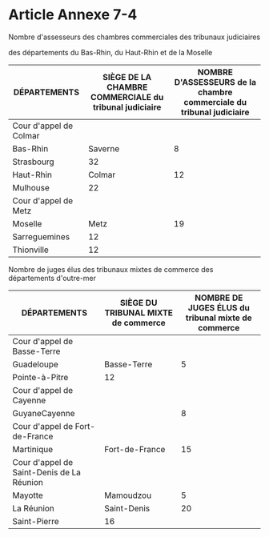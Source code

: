 # Article Annexe 7-4

Nombre d'assesseurs des chambres commerciales des tribunaux judiciaires

des départements du Bas-Rhin, du Haut-Rhin et de la Moselle

| DÉPARTEMENTS | SIÈGE DE LA CHAMBRE COMMERCIALE du tribunal judiciaire | NOMBRE D'ASSESSEURS de la chambre commerciale du tribunal judiciaire |
| --- | --- | --- |
| Cour d'appel de Colmar | | |
| Bas-Rhin | Saverne | 8 |
| Strasbourg | 32 |
| Haut-Rhin | Colmar | 12 |
| Mulhouse | 22 |
| Cour d'appel de Metz | | |
| Moselle | Metz | 19 |
| Sarreguemines | 12 |
| Thionville | 12 |

Nombre de juges élus des tribunaux mixtes de commerce des départements d'outre-mer

| DÉPARTEMENTS | SIÈGE DU TRIBUNAL MIXTE de commerce | NOMBRE DE JUGES ÉLUS du tribunal mixte de commerce |
| --- | --- | --- |
| Cour d'appel de Basse-Terre | | |
| Guadeloupe | Basse-Terre | 5 |
| Pointe-à-Pitre | 12 |
| Cour d'appel de Cayenne | | |
| GuyaneCayenne |  | 8 |
| Cour d'appel de Fort-de-France | | |
| Martinique | Fort-de-France | 15 |
| Cour d'appel de Saint-Denis de La Réunion | | |
| Mayotte | Mamoudzou | 5 |
| La Réunion | Saint-Denis | 20 |
| Saint-Pierre | 16 |
